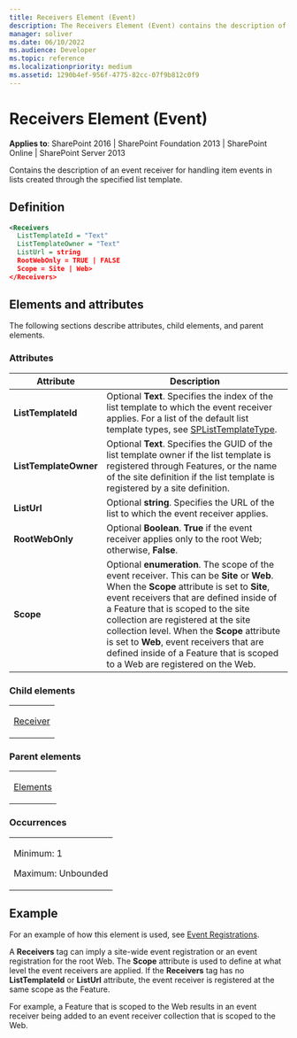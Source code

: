 ```yaml
---
title: Receivers Element (Event)
description: The Receivers Element (Event) contains the description of an event receiver for handling item events in lists created through the specified list template.
manager: soliver
ms.date: 06/10/2022
ms.audience: Developer
ms.topic: reference
ms.localizationpriority: medium
ms.assetid: 1290b4ef-956f-4775-82cc-07f9b812c0f9
---
```


# Receivers Element (Event)

**Applies to**: SharePoint 2016 | SharePoint Foundation 2013 | SharePoint Online | SharePoint Server 2013

Contains the description of an event receiver for handling item events in lists created through the specified list template.

## Definition

```XML
<Receivers
  ListTemplateId = "Text"
  ListTemplateOwner = "Text"
  ListUrl = string
  RootWebOnly = TRUE | FALSE
  Scope = Site | Web>
</Receivers>
```

## Elements and attributes

The following sections describe attributes, child elements, and parent elements.

### Attributes

|Attribute|Description|
| --- | --- |
|**ListTemplateId**|Optional **Text**. Specifies the index of the list template to which the event receiver applies. For a list of the default list template types, see [SPListTemplateType](T:Microsoft.SharePoint.SPListTemplateType).|
|**ListTemplateOwner**|Optional **Text**. Specifies the GUID of the list template owner if the list template is registered through Features, or the name of the site definition if the list template is registered by a site definition.|
|**ListUrl**|Optional **string**. Specifies the URL of the list to which the event receiver applies.|
|**RootWebOnly**|Optional **Boolean**. **True** if the event receiver applies only to the root Web; otherwise, **False**.|
|**Scope**|Optional **enumeration**. The scope of the event receiver. This can be **Site** or **Web**. When the **Scope** attribute is set to **Site**, event receivers that are defined inside of a Feature that is scoped to the site collection are registered at the site collection level. When the **Scope** attribute is set to **Web**, event receivers that are defined inside of a Feature that is scoped to a Web are registered on the Web.|

### Child elements

<table>
<colgroup>
<col width="100%" />
</colgroup>
<tbody>
<tr class="odd">
<td align="left"><p><a href="receiver-element-event.md">Receiver</a></p></td>
</tr>
</tbody>
</table>

### Parent elements

<table>
<colgroup>
<col width="100%" />
</colgroup>
<tbody>
<tr class="odd">
<td align="left"><p><a href="elements-element-event.md">Elements</a></p></td>
</tr>
</tbody>
</table>

### Occurrences

<table>
<colgroup>
<col width="100%" />
</colgroup>
<tbody>
<tr class="odd">
<td align="left"><p>Minimum: 1</p>
<p>Maximum: Unbounded</p></td>
</tr>
</tbody>
</table>


## Example

For an example of how this element is used, see [Event Registrations](event-registrations.md).

A **Receivers** tag can imply a site-wide event registration or an event registration for the root Web. The **Scope** attribute is used to define at what level the event receivers are applied. If the **Receivers** tag has no **ListTemplateId** or **ListUrl** attribute, the event receiver is registered at the same scope as the Feature.

For example, a Feature that is scoped to the Web results in an event receiver being added to an event receiver collection that is scoped to the Web.

<br/>
